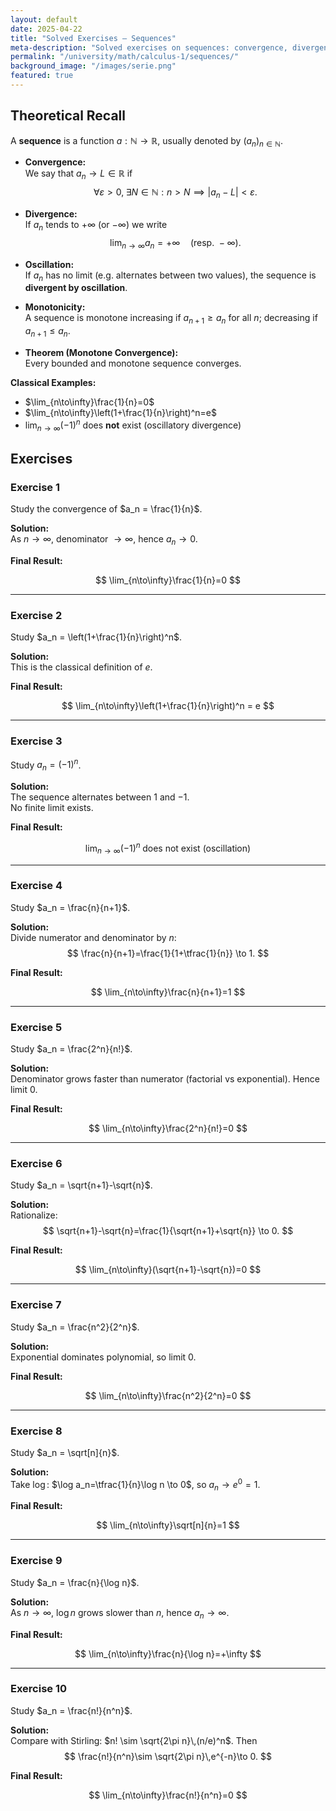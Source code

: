 ```yaml
---
layout: default
date: 2025-04-22
title: "Solved Exercises — Sequences"
meta-description: "Solved exercises on sequences: convergence, divergence, monotonicity, boundedness, and classical limits, with detailed step-by-step solutions."
permalink: "/university/math/calculus-1/sequences/"
background_image: "/images/serie.png"
featured: true
---
```


<div class="content-box">

## Theoretical Recall

A **sequence** is a function $a:\mathbb{N} \to \mathbb{R}$, usually denoted by $(a_n)_{n\in\mathbb{N}}$.

- **Convergence:**  
  We say that $a_n \to L \in \mathbb{R}$ if  
  $$\forall \varepsilon > 0, \; \exists N \in \mathbb{N}: n > N \implies |a_n - L| < \varepsilon.$$

- **Divergence:**  
  If $a_n$ tends to $+\infty$ (or $-\infty$) we write  
  $$\lim_{n\to\infty} a_n = +\infty \quad (\text{resp. } -\infty).$$

- **Oscillation:**  
  If $a_n$ has no limit (e.g. alternates between two values), the sequence is **divergent by oscillation**.

- **Monotonicity:**  
  A sequence is monotone increasing if $a_{n+1}\ge a_n$ for all $n$; decreasing if $a_{n+1}\le a_n$.

- **Theorem (Monotone Convergence):**  
  Every bounded and monotone sequence converges.

**Classical Examples:**
- $\lim_{n\to\infty}\frac{1}{n}=0$  
- $\lim_{n\to\infty}\left(1+\frac{1}{n}\right)^n=e$  
- $\lim_{n\to\infty}(-1)^n$ does **not** exist (oscillatory divergence)

</div>

<div class="content-box">

## Exercises

### Exercise 1
Study the convergence of $a_n = \frac{1}{n}$.

**Solution:**  
As $n\to\infty$, denominator $\to\infty$, hence $a_n \to 0$.  

**Final Result:**  

$$
\lim_{n\to\infty}\frac{1}{n}=0
$$

---

### Exercise 2
Study $a_n = \left(1+\frac{1}{n}\right)^n$.

**Solution:**  
This is the classical definition of $e$.  

**Final Result:**  

$$
\lim_{n\to\infty}\left(1+\frac{1}{n}\right)^n = e
$$

---

### Exercise 3
Study $a_n = (-1)^n$.

**Solution:**  
The sequence alternates between $1$ and $-1$.  
No finite limit exists.  

**Final Result:**  

$$
\lim_{n\to\infty} (-1)^n \; \text{does not exist (oscillation)}
$$

---

### Exercise 4
Study $a_n = \frac{n}{n+1}$.

**Solution:**  
Divide numerator and denominator by $n$:  
$$
\frac{n}{n+1}=\frac{1}{1+\tfrac{1}{n}} \to 1.
$$  

**Final Result:**  

$$
\lim_{n\to\infty}\frac{n}{n+1}=1
$$

---

### Exercise 5
Study $a_n = \frac{2^n}{n!}$.

**Solution:**  
Denominator grows faster than numerator (factorial vs exponential). Hence limit $0$.  

**Final Result:**  

$$
\lim_{n\to\infty}\frac{2^n}{n!}=0
$$

---

### Exercise 6
Study $a_n = \sqrt{n+1}-\sqrt{n}$.

**Solution:**  
Rationalize:  
$$
\sqrt{n+1}-\sqrt{n}=\frac{1}{\sqrt{n+1}+\sqrt{n}} \to 0.
$$  

**Final Result:**  

$$
\lim_{n\to\infty}(\sqrt{n+1}-\sqrt{n})=0
$$

---

### Exercise 7
Study $a_n = \frac{n^2}{2^n}$.

**Solution:**  
Exponential dominates polynomial, so limit $0$.  

**Final Result:**  

$$
\lim_{n\to\infty}\frac{n^2}{2^n}=0
$$

---

### Exercise 8
Study $a_n = \sqrt[n]{n}$.

**Solution:**  
Take $\log$: $\log a_n=\tfrac{1}{n}\log n \to 0$, so $a_n\to e^0=1$.  

**Final Result:**  

$$
\lim_{n\to\infty}\sqrt[n]{n}=1
$$

---

### Exercise 9
Study $a_n = \frac{n}{\log n}$.

**Solution:**  
As $n\to\infty$, $\log n$ grows slower than $n$, hence $a_n\to\infty$.  

**Final Result:**  

$$
\lim_{n\to\infty}\frac{n}{\log n}=+\infty
$$

---

### Exercise 10
Study $a_n = \frac{n!}{n^n}$.

**Solution:**  
Compare with Stirling: $n! \sim \sqrt{2\pi n}\,(n/e)^n$. Then  
$$
\frac{n!}{n^n}\sim \sqrt{2\pi n}\,e^{-n}\to 0.
$$  

**Final Result:**  

$$
\lim_{n\to\infty}\frac{n!}{n^n}=0
$$

</div>
